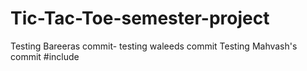 # Tic-Tac-Toe-semester-project
Testing Bareeras commit-
testing waleeds commit
Testing Mahvash's commit
#include<iostream>
